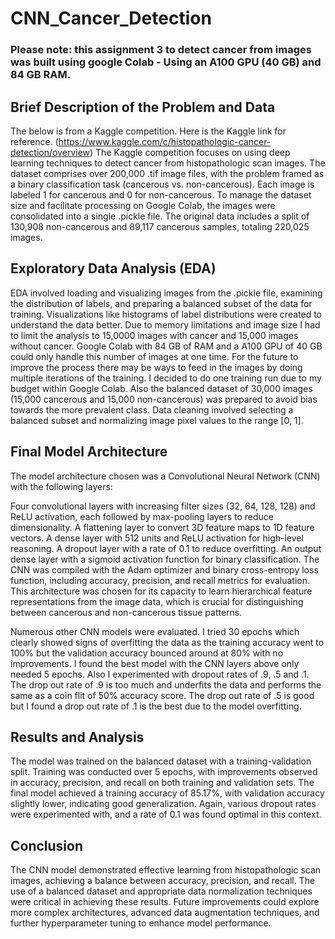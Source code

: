 # CNN_Cancer_Detection

### Please note: this assignment 3 to detect cancer from images was built using google Colab - Using an A100 GPU (40 GB) and 84 GB RAM.

## Brief Description of the Problem and Data
The below is from a Kaggle competition. Here is the Kaggle link for reference. (https://www.kaggle.com/c/histopathologic-cancer-detection/overview)
The Kaggle competition focuses on using deep learning techniques to detect cancer from histopathologic scan images. The dataset comprises over 200,000 .tif image files, with the problem framed as a binary classification task (cancerous vs. non-cancerous). Each image is labeled 1 for cancerous and 0 for non-cancerous. To manage the dataset size and facilitate processing on Google Colab, the images were consolidated into a single .pickle file. The original data includes a split of 130,908 non-cancerous and 89,117 cancerous samples, totaling 220,025 images.

## Exploratory Data Analysis (EDA)
EDA involved loading and visualizing images from the .pickle file, examining the distribution of labels, and preparing a balanced subset of the data for training. Visualizations like histograms of label distributions were created to understand the data better. Due to memory limitations and image size I had to limit the analysis to 15,0000 images with cancer and 15,000 images without cancer. Google Colab with 84 GB of RAM and a A100 GPU of 40 GB could only handle this number of images at one time. For the future to improve the process there may be ways to feed in the images by doing multiple iterations of the training. I decided to do one training run due to my budget within Google Colab. Also the balanced dataset of 30,000 images (15,000 cancerous and 15,000 non-cancerous) was prepared to avoid bias towards the more prevalent class. Data cleaning involved selecting a balanced subset and normalizing image pixel values to the range [0, 1].

## Final Model Architecture
The model architecture chosen was a Convolutional Neural Network (CNN) with the following layers:

Four convolutional layers with increasing filter sizes (32, 64, 128, 128) and ReLU activation, each followed by max-pooling layers to reduce dimensionality.
A flattening layer to convert 3D feature maps to 1D feature vectors.
A dense layer with 512 units and ReLU activation for high-level reasoning.
A dropout layer with a rate of 0.1 to reduce overfitting.
An output dense layer with a sigmoid activation function for binary classification.
The CNN was compiled with the Adam optimizer and binary cross-entropy loss function, including accuracy, precision, and recall metrics for evaluation. This architecture was chosen for its capacity to learn hierarchical feature representations from the image data, which is crucial for distinguishing between cancerous and non-cancerous tissue patterns.

Numerous other CNN models were evaluated. I tried 30 epochs which clearly showed signs of overfitting the data as the training accuracy went to 100% but the validation accuracy bounced around at 80% with no improvements. I found the best model with the CNN layers above only needed 5 epochs. Also I experimented with dropout rates of .9, .5 and .1. The drop out rate of .9 is too much and underfits the data and performs the same as a coin flit of 50% accuracy score. The drop out rate of .5 is good but I found a drop out rate of .1 is the best due to the model overfitting.

## Results and Analysis
The model was trained on the balanced dataset with a training-validation split. Training was conducted over 5 epochs, with improvements observed in accuracy, precision, and recall on both training and validation sets. The final model achieved a training accuracy of 85.17%, with validation accuracy slightly lower, indicating good generalization. Again, various dropout rates were experimented with, and a rate of 0.1 was found optimal in this context.

## Conclusion
The CNN model demonstrated effective learning from histopathologic scan images, achieving a balance between accuracy, precision, and recall. The use of a balanced dataset and appropriate data normalization techniques were critical in achieving these results. Future improvements could explore more complex architectures, advanced data augmentation techniques, and further hyperparameter tuning to enhance model performance.
